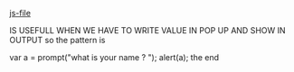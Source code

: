 [js-file](/Js/20-prompt-box.js)

IS USEFULL WHEN WE HAVE TO WRITE VALUE IN POP UP AND SHOW IN OUTPUT so the pattern is

var a = prompt("what is your name ? ");
alert(a);
the end